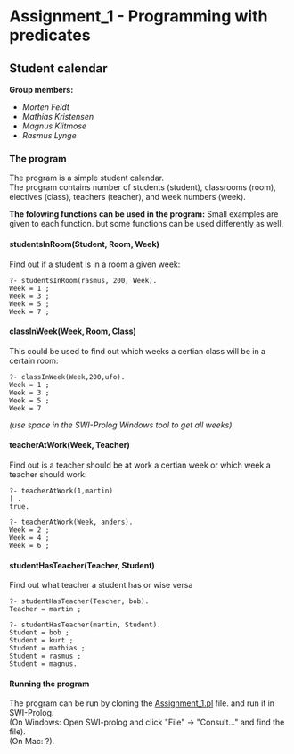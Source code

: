 # Assignment_1 - Programming with predicates  

## Student calendar  

**Group members:**
- *Morten Feldt*  
- *Mathias Kristensen*  
- *Magnus Klitmose*   
- *Rasmus Lynge*

  
### The program  
The program is a simple student calendar.  
The program contains number of students (student), classrooms (room), electives (class), teachers (teacher), and week numbers (week).  
  

**The folowing functions can be used in the program:** 
Small examples are given to each function. but some functions can be used differently as well.  
  
#### studentsInRoom(Student, Room, Week)  
Find out if a student is in a room a given week:  
```
?- studentsInRoom(rasmus, 200, Week).
Week = 1 ;
Week = 3 ;
Week = 5 ;
Week = 7 ;
```
  

#### classInWeek(Week, Room, Class)  
This could be used to find out which weeks a certian class will be in a certain room:  

```
?- classInWeek(Week,200,ufo).
Week = 1 ;
Week = 3 ;
Week = 5 ;
Week = 7
```  
*(use space in the SWI-Prolog Windows tool to get all weeks)*  

#### teacherAtWork(Week, Teacher)
Find out is a teacher should be at work a certian week or which week a teacher should work:
```
?- teacherAtWork(1,martin)
| .
true.

?- teacherAtWork(Week, anders).
Week = 2 ;
Week = 4 ;
Week = 6 ;
``` 

#### studentHasTeacher(Teacher, Student)  
Find out what teacher a student has or wise versa 
```
?- studentHasTeacher(Teacher, bob).
Teacher = martin ;

?- studentHasTeacher(martin, Student).
Student = bob ;
Student = kurt ;
Student = mathias ;
Student = rasmus ;
Student = magnus.
```

#### Running the program
The program can be run by cloning the [Assignment_1.pl](https://github.com/Magmose/Math-MMMR/blob/main/Math_Assigment_1/Assignment_1.pl) file. and run it in SWI-Prolog.  
(On Windows: Open SWI-prolog and click "File" -> "Consult..." and find the file).  
(On Mac: ?).  

